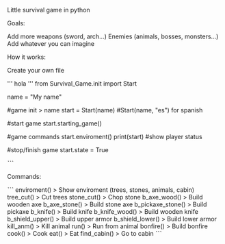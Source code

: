 Little survival game in python

Goals:

Add more weapons (sword, arch...)
Enemies (animals, bosses, monsters...)
Add whatever you can imagine
    

How it works:

Create your own file

'''
hola
'''
from Survival_Game.init import Start

name = "My name"

#game init > name 
start = Start(name) #Start(name, "es") for spanish

#start game
start.starting_game()

#game commands
start.enviroment()
print(start) #show player status

#stop/finish game
start.state = True


ˋˋˋ

Commands:

ˋˋˋ
enviroment() > Show enviroment (trees, stones, animals, cabin)
tree_cut() > Cut trees
stone_cut() > Chop stone
b_axe_wood() > Build wooden axe
b_axe_stone() > Build stone axe
b_pickaxe_stone() > Build pickaxe
b_knife() > Build knife
b_knife_wood() > Build wooden knife
b_shield_upper() > Build upper armor
b_shield_lower() > Build lower armor
kill_anm() > Kill animal
run() > Run from animal
bonfire() > Build bonfire
cook() > Cook
eat() > Eat
find_cabin() > Go to cabin
ˋˋˋ
